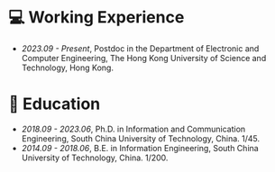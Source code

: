 
# 💻 Working Experience
- *2023.09 - Present*, Postdoc in the Department of Electronic and Computer Engineering, The Hong Kong University of Science and Technology, Hong Kong.

# 📖 Education
- *2018.09 - 2023.06*, Ph.D. in Information and Communication Engineering, South China University of Technology, China. 1/45.
- *2014.09 - 2018.06*, B.E. in Information Engineering, South China University of Technology, China. 1/200.

